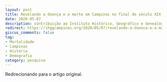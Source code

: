 ```yaml
---
layout: post
title: Revelando a doença e a morte em Campinas no final do século XIX
date: 2020-05-07
description: contribuição ao Instituto Histórico, Geográfico e Genealógico de Campinas
redirect: https://ihggcampinas.org/2020/05/07/revelando-a-doenca-e-a-morte-em-campinas-no-final-do-seculo-xix/
giscus_comments: false
tag:
- Mortalidade
- Campinas
- História
- Demografia
category: pesquisa
---
```


Redirecionando para o artigo original.
